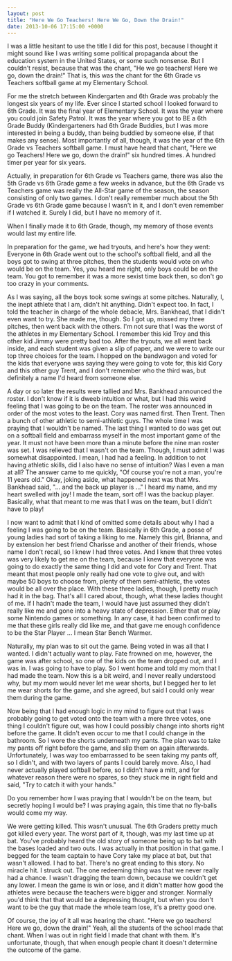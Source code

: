 ```yaml
---
layout: post
title: "Here We Go Teachers! Here We Go, Down the Drain!"
date: 2013-10-06 17:15:00 +0000
---
```

I was a little hesitant to use the title I did for this post, because I thought it might sound like I was writing some political propaganda about the education system in the United States, or some such nonsense. But I couldn't resist, because that was the chant, "He we go teachers! Here we go, down the drain!" That is, this was the chant for the 6th Grade vs Teachers softball game at my Elementary School.

For me the stretch between Kindergarten and 6th Grade was probably the longest six years of my life. Ever since I started school I looked forward to 6th Grade. It was the final year of Elementary School. It was the year where you could join Safety Patrol. It was the year where you got to BE a 6th Grade Buddy (Kindergarteners had 6th Grade Buddies, but I was more interested in being a buddy, than being buddied by someone else, if that makes any sense). Most importantly of all, though, it was the year of the 6th Grade vs Teachers softball game. I must have heard that chant, "Here we go Teachers! Here we go, down the drain!" six hundred times. A hundred timer per year for six years.

Actually, in preparation for 6th Grade vs Teachers game, there was also the 5th Grade vs 6th Grade game a few weeks in advance, but the 6th Grade vs Teachers game was really the All-Star game of the season, the season consisting of only two games. I don't really remember much about the 5th Grade vs 6th Grade game because I wasn't in it, and I don't even remember if I watched it. Surely I did, but I have no memory of it.

When I finally made it to 6th Grade, though, my memory of those events would last my entire life.

In preparation for the game, we had tryouts, and here's how they went: Everyone in 6th Grade went out to the school's softball field, and all the boys got to swing at three pitches, then the students would vote on who would be on the team. Yes, you heard me right, only boys could be on the team. You got to remember it was a more sexist time back then, so don't go too crazy in your comments.

As I was saying, all the boys took some swings at some pitches. Naturally, I, the inept athlete that I am, didn't hit anything. Didn't expect too. In fact, I told the teacher in charge of the whole debacle, Mrs. Bankhead, that I didn't even want to try. She made me, though. So I got up, missed my three pitches, then went back with the others. I'm not sure that I was the worst of the athletes in my Elementary School. I remember this kid Troy and this other kid Jimmy were pretty bad too. After the tryouts, we all went back inside, and each student was given a slip of paper, and we were to write our top three choices for the team. I hopped on the bandwagon and voted for the kids that everyone was saying they were going to vote for, this kid Cory and this other guy Trent, and I don't remember who the third was, but definitely a name I'd heard from someone else.

A day or so later the results were tallied and Mrs. Bankhead announced the roster. I don't know if it is dweeb intuition or what, but I had this weird feeling that I was going to be on the team. The roster was announced in order of the most votes to the least. Cory was named first. Then Trent. Then a bunch of other athletic to semi-athletic guys. The whole time I was praying that I wouldn't be named. The last thing I wanted to do was get out on a softball field and embarrass myself in the most important game of the year. It must not have been more than a minute before the nine man roster was set. I was relieved that I wasn't on the team. Though, I must admit I was somewhat disappointed. I mean, I had had a feeling. In addition to not having athletic skills, did I also have no sense of intuition? Was I even a man at all? The answer came to me quickly, "Of course you're not a man, you're 11 years old." Okay, joking aside, what happened next was that Mrs. Bankhead said, "... and the back up player is ..." I heard my name, and my heart swelled with joy! I made the team, sort of! I was the backup player. Basically, what that meant to me was that I was on the team, but I didn't have to play!

I now want to admit that I kind of omitted some details about why I had a feeling I was going to be on the team. Basically in 6th Grade, a posse of young ladies had sort of taking a liking to me. Namely this girl, Brianna, and by extension her best friend Charisse and another of their friends, whose name I don't recall, so I knew I had three votes. And I knew that three votes was very likely to get me on the team, because I knew that everyone was going to do exactly the same thing I did and vote for Cory and Trent. That meant that most people only really had one vote to give out, and with maybe 50 boys to choose from, plenty of them semi-athletic, the votes would be all over the place. With these three ladies, though, I pretty much had it in the bag. That's all I cared about, though, what these ladies thought of me. If I hadn't made the team, I would have just assumed they didn't really like me and gone into a heavy state of depression. Either that or play some Nintendo games or something. In any case, it had been confirmed to me that these girls really did like me, and that gave me enough confidence to be the Star Player ... I mean Star Bench Warmer.

Naturally, my plan was to sit out the game. Being voted in was all that I wanted. I didn't actually want to play. Fate frowned on me, however, the game was after school, so one of the kids on the team dropped out, and I was in. I was going to have to play. So I went home and told my mom that I had made the team. Now this is a bit weird, and I never really understood why, but my mom would never let me wear shorts, but I begged her to let me wear shorts for the game, and she agreed, but said I could only wear them during the game.

Now being that I had enough logic in my mind to figure out that I was probably going to get voted onto the team with a mere three votes, one thing I couldn't figure out, was how I could possibly change into shorts right before the game. It didn't even occur to me that I could change in the bathroom. So I wore the shorts underneath my pants. The plan was to take my pants off right before the game, and slip them on again afterwards. Unfortunately, I was way too embarrassed to be seen taking my pants off, so I didn't, and with two layers of pants I could barely move. Also, I had never actually played softball before, so I didn't have a mitt, and for whatever reason there were no spares, so they stuck me in right field and said, "Try to catch it with your hands."

Do you remember how I was praying that I wouldn't be on the team, but secretly hoping I would be? I was praying again, this time that no fly-balls would come my way.

We were getting killed. This wasn't unusual. The 6th Graders pretty much got killed every year. The worst part of it, though, was my last time up at bat. You've probably heard the old story of someone being up to bat with the bases loaded and two outs. I was actually in that position in that game. I begged for the team captain to have Cory take my place at bat, but that wasn't allowed. I had to bat. There's no great ending to this story. No miracle hit. I struck out. The one redeeming thing was that we never really had a chance. I wasn't dragging the team down, because we couldn't get any lower. I mean the game is win or lose, and it didn't matter how good the athletes were because the teachers were bigger and stronger. Normally you'd think that that would be a depressing thought, but when you don't want to be the guy that made the whole team lose, it's a pretty good one.

Of course, the joy of it all was hearing the chant. "Here we go teachers! Here we go, down the drain!" Yeah, all the students of the school made that chant. When I was out in right field I made that chant with them. It's unfortunate, though, that when enough people chant it doesn't determine the outcome of the game.
